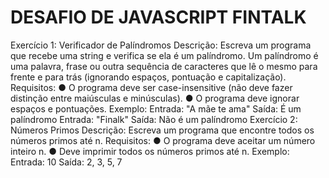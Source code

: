 # DESAFIO DE JAVASCRIPT FINTALK

Exercício 1: Verificador de Palíndromos
Descrição:
Escreva um programa que recebe uma string e verifica se ela é um palíndromo. Um
palíndromo é uma palavra, frase ou outra sequência de caracteres que lê o mesmo para
frente e para trás (ignorando espaços, pontuação e capitalização).
Requisitos:
● O programa deve ser case-insensitive (não deve fazer distinção entre maiúsculas e
minúsculas).
● O programa deve ignorar espaços e pontuações.
Exemplo:
Entrada: "A mãe te ama"
Saída: É um palíndromo
Entrada: "Finalk"
Saída: Não é um palíndromo
Exercício 2: Números Primos
Descrição:
Escreva um programa que encontre todos os números primos até n.
Requisitos:
● O programa deve aceitar um número inteiro n.
● Deve imprimir todos os números primos até n.
Exemplo:
Entrada: 10
Saída: 2, 3, 5, 7
